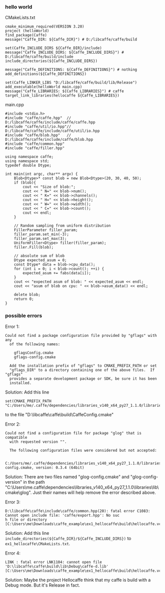 ### hello world
CMakeLists.txt
```
cmake_minimum_required(VERSION 3.20)
project (helloWorld)
find_package(Caffe)
message("Caffe_DIR: ${Caffe_DIR}") # D:/libcaffe/caffe/build

set(Caffe_INCLUDE_DIRS ${Caffe_DIR}/include)
message("Caffe_INCLUDE_DIRS: ${Caffe_INCLUDE_DIRS}") # D:/libcaffe/caffe/build/include
include_directories(${Caffe_INCLUDE_DIRS})

message("Caffe_DEFINITIONS: ${Caffe_DEFINITIONS}") # nothing
add_definitions(${Caffe_DEFINITIONS})

set(Caffe_LINKER_LIBS "D:/libcaffe/caffe/build/lib/Release")
add_executable(helloWorld main.cpp)
message("Caffe_LIBRARIES: ${Caffe_LIBRARIES}") # caffe
target_link_libraries(hellocaffe ${Caffe_LIBRARIES})
```
main.cpp
```
#include <stdio.h>
#include "caffe/caffe.hpp" 	// D:/libcaffe/caffe/include/caffe/caffe.hpp
#include "caffe/util/io.hpp"// D:/libcaffe/caffe/include/caffe/util/io.hpp
#include "caffe/blob.hpp"	// D:/libcaffe/caffe/include/caffe/blob.hpp
#include "caffe/common.hpp"
#include "caffe/filler.hpp"

using namespace caffe;
using namespace std;
typedef double Dtype;

int main(int argc, char** argv) {
	Blob<Dtype>* const blob = new Blob<Dtype>(20, 30, 40, 50);
	if (blob){
		cout << "Size of blob:";
		cout << " N=" << blob->num();
		cout << " K=" << blob->channels();
		cout << " H=" << blob->height();
		cout << " W=" << blob->width();
		cout << " C=" << blob->count();
		cout << endl;
	}

	// Random sampling from uniform distribution
	FillerParameter filler_param;
	filler_param.set_min(-3);
	filler_param.set_max(3);
	UniformFiller<Dtype> filler(filler_param);
	filler.Fill(blob);

	// absolute sum of blob
	Dtype expected_asum = 0;
	const Dtype* data = blob->cpu_data();
	for (int i = 0; i < blob->count(); ++i) {
		expected_asum += fabs(data[i]);
	}
	cout << "expected asum of blob: " << expected_asum << endl;
	cout << "asum of blob on cpu: " << blob->asum_data() << endl;

	delete blob;
	return 0;
}
```
### possible errors
Error 1:
```
Could not find a package configuration file provided by "gflags" with any
  of the following names:

    gflagsConfig.cmake
    gflags-config.cmake

  Add the installation prefix of "gflags" to CMAKE_PREFIX_PATH or set
  "gflags_DIR" to a directory containing one of the above files.  If "gflags"
  provides a separate development package or SDK, be sure it has been
  installed.
```
Solution: Add this line 
```
set(CMAKE_PREFIX_PATH "C:/Users/me/.caffe/dependencies/libraries_v140_x64_py27_1.1.0/libraries")
```
to the file "D:\libcaffe\caffe\build\CaffeConfig.cmake"

Error 2:
```
Could not find a configuration file for package "glog" that is compatible
  with requested version "".

  The following configuration files were considered but not accepted:

    C:/Users/me/.caffe/dependencies/libraries_v140_x64_py27_1.1.0/libraries/lib/cmake/glog/glog-config.cmake, version: 0.3.4 (64bit)
```
Solution: There are two files named "glog-config.cmake" and "glog-config-version" in the path "C:\Users\me\.caffe\dependencies\libraries_v140_x64_py27_1.1.0\libraries\lib\cmake\glog". Just their names will help remove the error described above.

Error 3:
```
D:\libcaffe\caffe\include\caffe/common.hpp(20): fatal error C1083: Cannot open include file: 'caffe/export.hpp': No suc
h file or directory [C:\Users\me\Downloads\caffe_example\ex1_hellocaffe\build\hellocaffe.vcxproj]
```
Solution: Add this line `include_directories(${Caffe_DIR}/${Caffe_INCLUDE_DIRS})` to `ex1_hellocaffe\CMakeLists.txt`.

Error 4:
```
LINK : fatal error LNK1104: cannot open file 'D:\libcaffe\caffe\build\lib\Debug\caffe-d.lib' [C:\Users\me\Downloads\caffe_example\ex1_hellocaffe\build\hellocaffe.vcxproj]
```
Solution: Maybe the project Hellocaffe think that my caffe is build with a Debug mode. But it's Release in fact.

